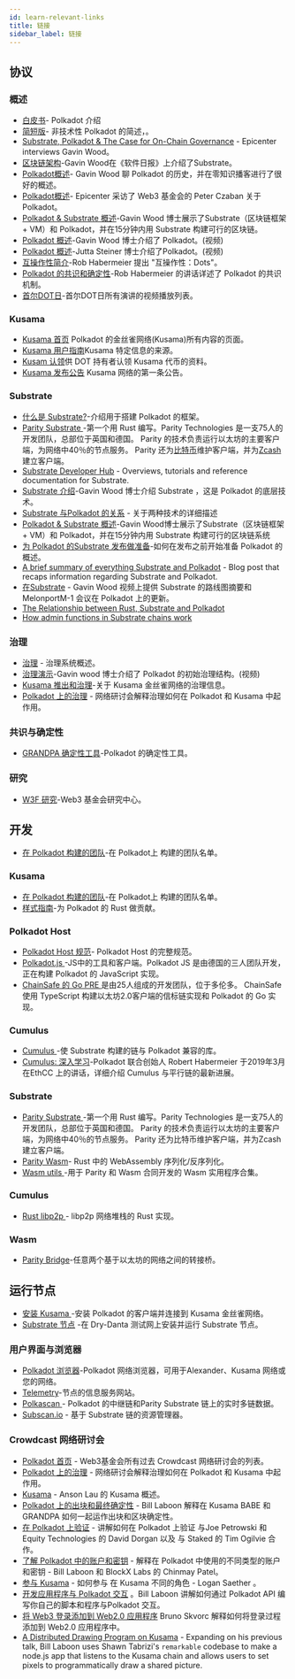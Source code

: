 ```yaml
---
id: learn-relevant-links
title: 链接
sidebar_label: 链接
---
```


## 协议

### 概述

- [白皮书](https://github.com/w3f/polkadot-white-paper/raw/master/PolkaDotPaper.pdf)- Polkadot 介绍
- [简短版](https://polkadot.network/Polkadot-lightpaper.pdf)- 非技术性 Polkadot 的简述，。
- [Substrate, Polkadot & The Case for On-Chain Governance](https://www.youtube.com/watch?v=eP4mT19S_jg) - Epicenter interviews Gavin Wood。
- [区块链架构](https://softwareengineeringdaily.com/2018/11/26/parity-blockchain-infrastructure-with-gavin-wood/)-Gavin Wood在《软件日报》上介绍了Substrate。
- [ Polkadot概述](https://www.zeroknowledge.fm/46)- Gavin Wood 聊 Polkadot 的历史，并在零知识播客进行了很好的概述。
- [ Polkadot概述](https://www.youtube.com/watch?v=oiunBLGHlAU)- Epicenter 采访了 Web3 基金会的 Peter Czaban 关于 Polkadot。
- [Polkadot & Substrate 概述](https://www.youtube.com/watchv=0iouzddi5is&feature=youtu.be)-Gavin Wood 博士展示了Substrate（区块链框架 + VM）和 Polkadot，并在15分钟内用 Substrate 构建可行的区块链。
- [ Polkadot 概述](https://youtu.be/lIghiCmHz0U)-Gavin Wood 博士介绍了 Polkadot。(视频)
- [ Polkadot 概述](https://techcrunch.com/video/fireside-chat-with-jutta-steiner-parity-technologies/)-Jutta Steiner 博士介绍了Polkadot。(视频)
- [互操作性简介](https://www.youtube.com/watch?v=RSAFHhTwA8Q)-Rob Habermeier 提出 "互操作性：Dots"。
- [ Polkadot 的共识和确定性](https://www.youtube.com/watch?v=qvoAf2uIF3c)-Rob Habermeier 的讲话详述了 Polkadot 的共识机制。
- [首尔DOT日](https://www.youtube.com/playlist?list=PLOyWqupZ-WGt3mA_d9wu74vVe0bM37-39)-首尔DOT日所有演讲的视频播放列表。

### Kusama

- [Kusama 首页](https://kusama.network/) Polkadot 的金丝雀网络(Kusama)所有内容的页面。
- [Kusama 用户指南](https://guide.kusama.network)Kusama 特定信息的来源。
- [ Kusam 认领](https://claim.kusama.network/)供 DOT 持有者认领 Kusama 代币的资料。
- [ Kusama 发布公告](https://medium.com/polkadot-network/kusama-network-7446706b8f4c) Kusama 网络的第一条公告。

### Substrate

- [什么是 Substrate?](https://medium.com/paritytech/what-is-substrate-29af4231d7e0)-介绍用于搭建 Polkadot 的框架。
- [ Parity Substrate ](https://github.com/paritytech/substrate)-第一个用 Rust 编写。Parity Technologies 是一支75人的开发团队，总部位于英国和德国。 Parity 的技术负责运行以太坊的主要客户端，为网络中40％的节点服务。 Parity 还为[比特币](https://github.com/paritytech/parity-bitcoin)维护客户端，并为[Zcash ](https://github.com/ZcashFoundation/zebra)建立客户端。
- [Substrate Developer Hub](https://substrate.dev/docs/en/) - Overviews, tutorials and reference documentation for Substrate.
- [Substrate 介绍](https://youtu.be/iUMZyL5kTwc)-Gavin Wood 博士介绍 Substrate ，这是 Polkadot 的底层技术。
- [Substrate 与Polkadot 的关系](https://medium.com/polkadot-network/a-tale-of-two-technologies-presentation-transcript-e7397c1c7a49) - 关于两种技术的详细描述
- [Polkadot & Substrate 概述](https://www.youtube.com/watchv=0iouzddi5is&feature=youtu.be)-Gavin Wood博士展示了Substrate（区块链框架 + VM）和 Polkadot，并在15分钟内用 Substrate 构建可行的区块链系统
- [为 Polkadot 的Substrate 发布做准备](https://medium.com/polkadot-network/preparing-for-polkadots-launch-with-substrate-cb97819ed815)-如何在发布之前开始准备 Polkadot 的概述。
- [A brief summary of everything Substrate and Polkadot](https://medium.com/polkadot-network/a-brief-summary-of-everything-substrate-and-polkadot-f1f21071499d) - Blog post that recaps information regarding Substrate and Polkadot.
- [在Substrate](https://www.youtube.com/watch?v=IRc5Jma_eH8) - Gavin Wood 视频上提供 Substrate 的路线图摘要和 MelonportM-1 会议在 Polkadot 上的更新。
- [The Relationship between Rust, Substrate and Polkadot](https://www.youtube.com/watch?v=aVW_eG-IH7o&list=PLOyWqupZ-WGuAuS00rK-pebTMAOxW41W8&index=8)
- [How admin functions in Substrate chains work](https://www.youtube.com/watch?v=InekMjJpVdo&list=PLOyWqupZ-WGuAuS00rK-pebTMAOxW41W8&index=13)

### 治理

- [治理](learn-governance) - 治理系统概述。
- [治理演示](https://www.youtube.com/watch?v=VsZuDJMmVPY&feature=youtu.be&t=24734)-Gavin wood 博士介绍了 Polkadot 的初始治理结构。(视频)
- [Kusama 推出和治理](https://polkadot.network/kusama-rollout-and-governance/)-关于 Kusama 金丝雀网络的治理信息。
- [Polkadot 上的治理](https://www.crowdcast.io/e/governance-on-polkadot--) - 网络研讨会解释治理如何在 Polkadot 和 Kusama 中起作用。

### 共识与确定性

- [ GRANDPA 确定性工具](https://github.com/w3f/consensus/blob/master/pdf/grandpa.pdf)-Polkadot 的确定性工具。

### 研究

- [ W3F 研究](https://research.web3.foundation)-Web3 基金会研究中心。

## 开发

- [在 Polkadot 构建的团队](https://forum.web3.foundation/t/teams-building-on-polkadot/67)-在 Polkadot上 构建的团队名单。

### Kusama

- [在 Polkadot 构建的团队](https://forum.web3.foundation/t/teams-building-on-polkadot/67)-在 Polkadot上 构建的团队名单。
- [样式指南](https://github.com/paritytech/polkadot/wiki/Style-Guide)-为 Polkadot 的 Rust 做贡献。

### Polkadot Host

- [ Polkadot Host 规范](https://github.com/w3f/polkadot-re-spec/blob/master/polkadot_re_spec.pdf)- Polkadot Host 的完整规范。
- [ Polkadot.js ](https://polkadot.js.org/)-JS中的工具和客户端。Polkadot JS 是由德国的三人团队开发，正在构建 Polkadot 的 JavaScript 实现。
- [ ChainSafe 的 Go PRE ](https://github.com/ChainSafeSystems/go-pre)是由25人组成的开发团队，位于多伦多。 ChainSafe 使用 TypeScript 构建以太坊2.0客户端的信标链实现和 Polkadot 的 Go 实现。

### Cumulus

- [ Cumulus ](https://github.com/paritytech/cumulus)-使 Substrate 构建的链与 Polkadot 兼容的库。
- [Cumulus: 深入学习](https://www.youtube.com/watch?v=thgtXq5YMOo)-Polkadot 联合创始人 Robert Habermeier 于2019年3月在EthCC 上的讲话，详细介绍 Cumulus 与平行链的最新进展。

### Substrate

- [ Parity Substrate ](https://github.com/paritytech/substrate)-第一个用 Rust 编写。Parity Technologies 是一支75人的开发团队，总部位于英国和德国。 Parity 的技术负责运行以太坊的主要客户端，为网络中40％的节点服务。 Parity 还为比特币维护客户端，并为Zcash 建立客户端。
- [Parity Wasm](https://github.com/paritytech/parity-Wasm)- Rust 中的 WebAssembly 序列化/反序列化。
- [ Wasm utils ](https://github.com/paritytech/Wasm-utils)-用于 Parity 和 Wasm 合同开发的 Wasm 实用程序合集。

### Cumulus

- [ Rust libp2p ](https://github.com/libp2p/rust-libp2p)- libp2p 网络堆栈的 Rust 实现。

### Wasm

- [Parity Bridge](https://github.com/paritytech/parity-bridge)-任意两个基于以太坊的网络之间的转接桥。

## 运行节点

- [安装 Kusama ](https://github.com/paritytech/polkadot#22-install-kusama-canary-network)-安装 Polkadot 的客户端并连接到 Kusama 金丝雀网络。
- [Substrate 节点](https://github.com/paritytech/substrate#joining-the-dried-danta-testnet) -在 Dry-Danta 测试网上安装并运行 Substrate 节点。

### 用户界面与浏览器

- [Polkadot 浏览器](https://polkadot.js.org/apps/#/explorer)-Polkadot 网络浏览器，可用于Alexander、Kusama 网络或您的网络。
- [Telemetry](http://telemetry.polkadot.io/)-节点的信息服务网站。
- [ Polkascan ](http://polkascan.io/) - Polkadot 的中继链和Parity Substrate 链上的实时多链数据。
- [Subscan.io](https://subscan.io) - 基于 Substrate 链的资源管理器。

### Crowdcast 网络研讨会

- [Polkadot 首页](https://www.crowdcast.io/polkadot) - Web3基金会所有过去 Crowdcast 网络研讨会的列表。
- [Polkadot 上的治理](https://www.crowdcast.io/e/governance-on-polkadot--) - 网络研讨会解释治理如何在 Polkadot 和 Kusama 中起作用。
- [Kusama](https://www.crowdcast.io/e/qpz8aran) - Anson Lau 的 Kusama 概述。
- [Polkadot 上的出块和最终确定性](https://www.crowdcast.io/e/polkadot-block-production) - Bill Laboon 解释在 Kusama BABE 和 GRANDPA 如何一起运作出块和区块确定性。
- [在 Polkadot 上验证](https://www.crowdcast.io/e/validating-on-polkadot) - 讲解如何在 Polkadot 上验证 与Joe Petrowski 和 Equity Technologies 的 David Dorgan 以及 与 Staked 的 Tim Ogilvie 合作。
- [了解 Polkadot 中的账户和密钥](https://www.crowdcast.io/e/polkadot-keys) - 解释在 Polkadot 中使用的不同类型的账户和密钥 -  Bill Laboon 和 BlockX Labs 的 Chinmay Patel。
- [参与 Kusama](https://www.crowdcast.io/e/participating-on-kusama) - 如何参与 在 Kusama 不同的角色 -  Logan Saether 。
- [开发应用程序与 Polkadot 交互](https://www.crowdcast.io/e/developing-apps-on-polkadot) 。Bill Laboon 讲解如何通过 Polkadot API 编写你自己的脚本和程序与Polkadot 交互。
- [将 Web3 登录添加到 Web2.0 应用程序](https://www.crowdcast.io/e/web3-logins-workshop) Bruno Skvorc 解释如何将登录过程添加到 Web2.0 应用程序中。
- [A Distributed Drawing Program on Kusama](https://www.crowdcast.io/e/distributed-drawing) - Expanding on his previous talk, Bill Laboon uses Shawn Tabrizi's `remarkable` codebase to make a node.js app that listens to the Kusama chain and allows users to set pixels to programmatically draw a shared picture.
